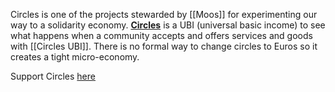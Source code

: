 Circles is one of the projects stewarded by [[Moos]] for experimenting our way to a solidarity economy. **[Circles](https://joincircles.net/)** is a UBI (universal basic income) to see what happens when a community accepts and offers services and goods with [[Circles UBI]]. There is no formal way to change circles to Euros so it creates a tight micro-economy.

Support Circles [here](https://joincircles.net/donate/)